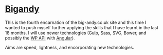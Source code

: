 # [Bigandy](https://big-andy.co.uk)

This is the fourth encarnation of the big-andy.co.uk site and this time I wanted to push myself further applying the skills that I have learnt in the last 18 months. I will use newer technologies (Gulp, Sass, SVG, Bower, and possibly the [WP API](https://github.com/WP-API/WP-API) with [Angular](https://angularjs.org/)).

Aims are speed, lightness, and encorporating new technologies.
